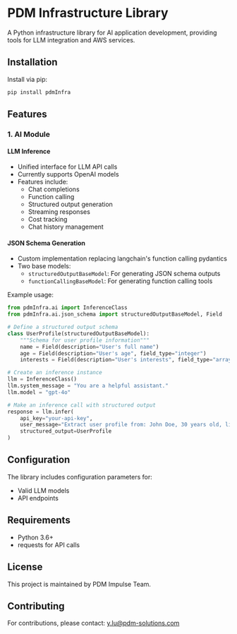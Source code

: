 
# PDM Infrastructure Library

A Python infrastructure library for AI application development, providing tools for LLM integration and AWS services.

## Installation

Install via pip:

```bash
pip install pdmInfra
```

## Features

### 1. AI Module

#### LLM Inference
- Unified interface for LLM API calls
- Currently supports OpenAI models
- Features include:
  - Chat completions
  - Function calling
  - Structured output generation
  - Streaming responses
  - Cost tracking
  - Chat history management

#### JSON Schema Generation
- Custom implementation replacing langchain's function calling pydantics
- Two base models:
  - `structuredOutputBaseModel`: For generating JSON schema outputs
  - `functionCallingBaseModel`: For generating function calling tools

Example usage:

```python
from pdmInfra.ai import InferenceClass
from pdmInfra.ai.json_schema import structuredOutputBaseModel, Field

# Define a structured output schema
class UserProfile(structuredOutputBaseModel):
    """Schema for user profile information"""
    name = Field(description="User's full name")
    age = Field(description="User's age", field_type="integer")
    interests = Field(description="User's interests", field_type="array", array_type="string")

# Create an inference instance
llm = InferenceClass()
llm.system_message = "You are a helpful assistant."
llm.model = "gpt-4o"

# Make an inference call with structured output
response = llm.infer(
    api_key="your-api-key",
    user_message="Extract user profile from: John Doe, 30 years old, likes reading and hiking",
    structured_output=UserProfile
)
```

## Configuration

The library includes configuration parameters for:
- Valid LLM models
- API endpoints

## Requirements

- Python 3.6+
- requests for API calls

## License

This project is maintained by PDM Impulse Team.

## Contributing

For contributions, please contact: y.lu@pdm-solutions.com

